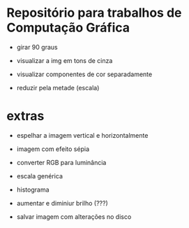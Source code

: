 # Repositório para trabalhos de Computação Gráfica

- girar 90 graus
- visualizar a img em tons de cinza
- visualizar componentes de cor separadamente

- reduzir pela metade (escala)

# extras 
- espelhar a imagem vertical e horizontalmente
- imagem com efeito sépia
- converter RGB para luminância

- escala genérica
- histograma
- aumentar e diminiur brilho (???)
- salvar imagem com alterações no disco
